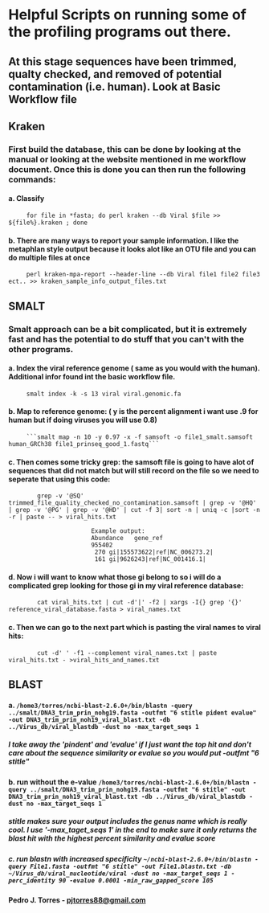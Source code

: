 # Helpful Scripts on running some of the profiling programs out there. 
## At this stage sequences have been trimmed, qualty checked, and removed of potential contamination (i.e. human). Look at Basic Workflow file

## Kraken
### First build the database, this can be done by looking at the manual or looking at the website mentioned in me workflow document. Once this is done you can then run the following commands:
####     a. Classify
         for file in *fasta; do perl kraken --db Viral $file >> ${file%}.kraken ; done
        
####     b. There are many ways to report your sample information. I like the metaphlan style output because it looks alot like an OTU                 file and you can do multiple files at once
         perl kraken-mpa-report --header-line --db Viral file1 file2 file3 ect.. >> kraken_sample_info_output_files.txt
         
## SMALT
### Smalt approach can be a bit complicated, but it is extremely fast and has the potential to do stuff that you can't with the other programs. 
####     a. Index the viral reference genome ( same as you would with the human). Additional infor found int the basic workflow file.
         smalt index -k -s 13 viral viral.genomic.fa
   
####     b. Map to reference genome:  ( y is the percent alignment i want use .9 for human but if doing viruses you will use 0.8)
         ```smalt map -n 10 -y 0.97 -x -f samsoft -o file1_smalt.samsoft human_GRCh38 file1_prinseq_good_1.fastq``` 
         
####     c. Then comes some tricky grep: the samsoft file is going to have alot of sequences that did not match but will still record on               the file so we need to seperate that using this code:
            grep -v '@SQ' trimmed_file_quality_checked_no_contamination.samsoft | grep -v '@HQ' | grep -v '@PG' | grep -v '@HD' | cut -f 3| sort -n | uniq -c |sort -n -r | paste -- > viral_hits.txt
       
                           Example output:
                           Abundance   gene_ref
                           955402 
                            270 gi|155573622|ref|NC_006273.2|
                            161 gi|9626243|ref|NC_001416.1|
    
####     d. Now i will want to know what those gi belong to so i will do a complicated grep looking for those gi in my viral reference                 database:
            cat viral_hits.txt | cut -d'|' -f2 | xargs -I{} grep '{}' reference_viral_database.fasta > viral_names.txt
####     c. Then we can go to the next part which is pasting the viral names to viral hits:
            cut -d' ' -f1 --complement viral_names.txt | paste viral_hits.txt - >viral_hits_and_names.txt
            
## BLAST

####     a. ```/home3/torres/ncbi-blast-2.6.0+/bin/blastn -query ../smalt/DNA3_trim_prin_nohg19.fasta -outfmt "6 stitle pident evalue" -out DNA3_trim_prin_noh19_viral_blast.txt -db ../Virus_db/viral_blastdb -dust no -max_target_seqs 1```
#####    I take away the 'pindent' and 'evalue' if I just want the top hit and don't care about the sequence similarity or evalue so you would put -outfmt "6 stitle" 
####     b. run without the e-value ```/home3/torres/ncbi-blast-2.6.0+/bin/blastn -query ../smalt/DNA3_trim_prin_nohg19.fasta -outfmt "6 stitle" -out DNA3_trim_prin_noh19_viral_blast.txt -db ../Virus_db/viral_blastdb -dust no -max_target_seqs 1```
#####    stitle makes sure your output includes the genus name which is really cool. I use '-max_taget_seqs 1' in the end to make sure it only returns the blast hit with the highest percent similarity and evalue score
#####    c. run blastn with increased specificity ```~/ncbi-blast-2.6.0+/bin/blastn -query File1.fasta -outfmt "6 stitle" -out File1.blastn.txt -db ~/Virus_db/viral_nucleotide/viral -dust no -max_target_seqs 1 -perc_identity 90 -evalue 0.0001 -min_raw_gapped_score 105```

####                                                                                             Pedro J. Torres - pjtorres88@gmail.com
